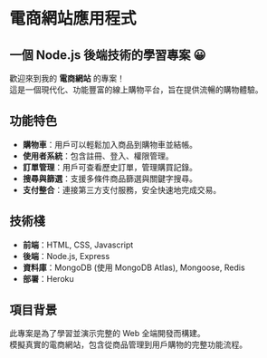 # 電商網站應用程式

## 一個 Node.js 後端技術的學習專案 😀

歡迎來到我的 **電商網站** 的專案！  
這是一個現代化、功能豐富的線上購物平台，旨在提供流暢的購物體驗。

## 功能特色

- **購物車**：用戶可以輕鬆加入商品到購物車並結帳。
- **使用者系統**：包含註冊、登入、權限管理。
- **訂單管理**：用戶可查看歷史訂單，管理購買記錄。
- **搜尋與篩選**：支援多條件商品篩選與關鍵字搜尋。
- **支付整合**：連接第三方支付服務，安全快速地完成交易。

## 技術棧

- **前端**：HTML, CSS, Javascript
- **後端**：Node.js, Express
- **資料庫**：MongoDB (使用 MongoDB Atlas), Mongoose, Redis
- **部署**：Heroku

## 項目背景

此專案是為了學習並演示完整的 Web 全端開發而構建。  
模擬真實的電商網站，包含從商品管理到用戶購物的完整功能流程。
